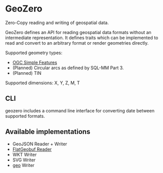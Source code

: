 # GeoZero

Zero-Copy reading and writing of geospatial data.

GeoZero defines an API for reading geospatial data formats without an intermediate representation.
It defines traits which can be implemented to read and convert to an arbitrary format
or render geometries directly.

Supported geometry types:
* [OGC Simple Features](https://en.wikipedia.org/wiki/Simple_Features)
* (Planned) Circular arcs as defined by SQL-MM Part 3.
* (Planned) TIN

Supported dimensions: X, Y, Z, M, T

## CLI

geozero includes a command line interface for converting date between supported formats.

## Available implementations

* GeoJSON Reader + Writer
* [FlatGeobuf Reader](https://github.com/bjornharrtell/flatgeobuf)
* WKT Writer
* SVG Writer
* [geo](https://github.com/georust/geo) Writer
